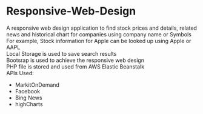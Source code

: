 # Responsive-Web-Design
A responsive web design application to find stock prices and details, related news and historical chart for companies using company name or Symbols </br>
For example, Stock information for Apple can be looked up using Apple or AAPL </br>
Local Storage is used to save search results</br>
Bootsrap is used to achieve the responsive web design </br>
PHP file is stored and used from AWS Elastic Beanstalk </br>
APIs Used: </br>

   * MarkitOnDemand
   * Facebook
   * Bing News
   * highCharts
